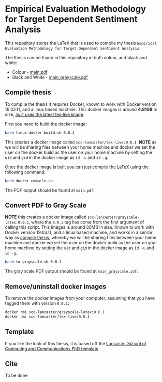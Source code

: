 # Empirical Evaluation Methodology for Target Dependent Sentiment Analysis

This repository stores the LaTeX that is used to compile my thesis `Empirical Evaluation Methodology for Target Dependent Sentiment Analysis`.

The thesis can be found in this repository in both colour, and black and white:

* Colour - [main.pdf](./main.pdf)
* Black and White - [main_grayscale.pdf](./main_grayscale.pdf)

## Compile thesis

To compile the thesis it requires Docker, known to work with Docker version 19.03.11, and a linux based machine. This docker images is around **4.81GB** in size, [as it uses the latest tex-live image](https://hub.docker.com/r/texlive/texlive).

First you need to build the docker image:

``` bash
bash linux-docker-build.sh 0.0.1
```

This creates a docker image called `scc-lancaster/tex-live:0.0.1`. **NOTE** as we will be sharing files between your home machine and docker we set the user on the docker build as the user on your home machine by setting the `uid` and `gid` in the docker image as `id -u` and `id -g`.

Once the docker image is built you can just compile the LaTeX using the following command:

``` bash
bash docker-compile.sh
```

The PDF output should be found at `main.pdf`.


## Convert PDF to Gray Scale

**NOTE** this creates a docker image called `scc-lancaster/grayscale-latex:0.0.1`, where the `0.0.1` tag has come from the first argument of calling this script. This images is around 80MB in size. Known to work with Docker version 19.03.11, and a linux based machine, and works in a similar way as [compile thesis](#compile-thesis), whereby we will be sharing files between your home machine and docker we set the user on the docker build as the user on your home machine by setting the `uid` and `gid` in the docker image as `id -u` and `id -g`.

``` bash
bash to-grayscale.sh 0.0.1
```

The gray scale PDF output should be found at `main_grayscale.pdf`.

## Remove/uninstall docker images

To remove the docker images from your computer, assuming that you have tagged them with version `0.0.1`:
``` bash
docker rmi scc-lancaster/grayscale-latex:0.0.1
docker rmi scc-lancaster/tex-live:0.0.1
```

## Template

If you like the look of this thesis, it is based off the [Lancaster School of Computing and Communications PhD template](https://github.com/InfoLab21/scc-thesis-template).

## Cite

To be done
